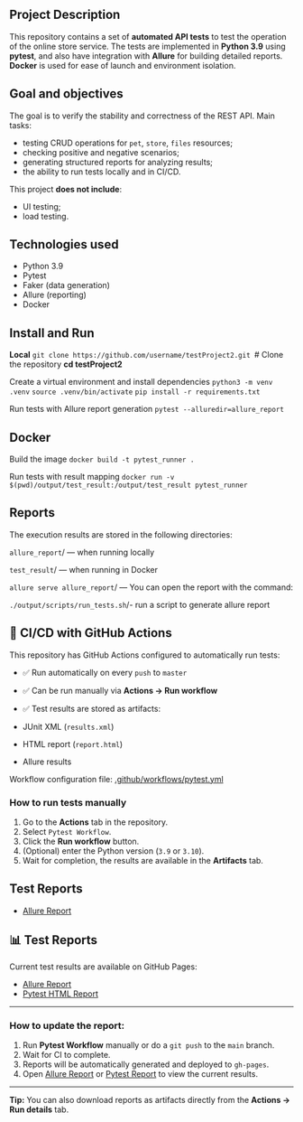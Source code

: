 ## Project Description
This repository contains a set of **automated API tests** to test the operation of the online store service.
The tests are implemented in **Python 3.9** using **pytest**, and also have integration with **Allure** for building detailed reports.
**Docker** is used for ease of launch and environment isolation.

## Goal and objectives
The goal is to verify the stability and correctness of the REST API.
Main tasks:
- testing CRUD operations for `pet`, `store`, `files` resources;
- checking positive and negative scenarios;
- generating structured reports for analyzing results;
- the ability to run tests locally and in CI/CD.

This project **does not include**:
- UI testing;
- load testing.



## Technologies used
- Python 3.9
- Pytest
- Faker (data generation)
- Allure (reporting)
- Docker



## Install and Run 
**Local**
`git clone https://github.com/username/testProject2.git `# Clone the repository
**cd testProject2**


Create a virtual environment and install dependencies
``python3 -m venv .venv``
``source .venv/bin/activate``
``pip install -r requirements.txt``

Run tests with Allure report generation
``pytest --alluredir=allure_report``




## Docker

Build the image
``docker build -t pytest_runner .``

Run tests with result mapping
``docker run -v $(pwd)/output/test_result:/output/test_result pytest_runner``


## Reports

The execution results are stored in the following directories:

``allure_report``/ — when running locally

`test_result`/ — when running in Docker

`allure serve allure_report`/ — You can open the report with the command:

`./output/scripts/run_tests.sh`/- run a script to generate allure report


## 🚀 CI/CD with GitHub Actions

This repository has GitHub Actions configured to automatically run tests:

- ✅ Run automatically on every `push` to `master`

- ✅ Can be run manually via **Actions → Run workflow**
- ✅ Test results are stored as artifacts:
- JUnit XML (`results.xml`)
- HTML report (`report.html`)
- Allure results

Workflow configuration file: 
[.github/workflows/pytest.yml](.github/workflows/pytest.yml) 


### How to run tests manually

1. Go to the **Actions** tab in the repository.
2. Select `Pytest Workflow`.
3. Click the **Run workflow** button.
4. (Optional) enter the Python version (`3.9` or `3.10`).
5. Wait for completion, the results are available in the **Artifacts** tab.

## Test Reports
- [Allure Report](https://kovalillia.github.io/testProject2/)
## 📊 Test Reports

Current test results are available on GitHub Pages:

- [Allure Report](https://kovalillia.github.io/petstore-api-tests/)
- [Pytest HTML Report](https://kovalillia.github.io/testProject2/pytest-report.html)

---

### How to update the report:
1. Run **Pytest Workflow** manually or do a `git push` to the `main` branch.
2. Wait for CI to complete.
3. Reports will be automatically generated and deployed to `gh-pages`.
4. Open [Allure Report](https://kovalillia.github.io/testProject2/) or [Pytest Report](https://kovalillia.github.io/testProject2/pytest-report.html) to view the current results.

---

**Tip:**
You can also download reports as artifacts directly from the **Actions → Run details** tab.
